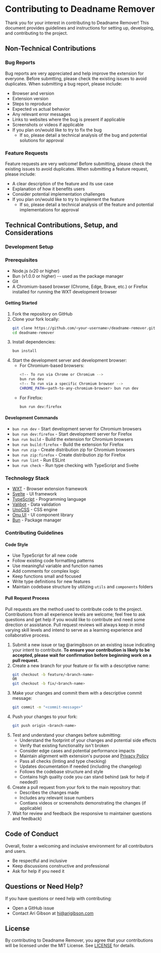 # Contributing to Deadname Remover

Thank you for your interest in contributing to Deadname Remover! This document provides guidelines and instructions for setting up, developing, and contributing to the project.

## Non-Technical Contributions

### Bug Reports

Bug reports are very appreciated and help improve the extension for everyone. Before submtting, please check the existing issues to avoid duplicates. When submitting a bug report, please include:

- Browser and version
- Extension version
- Steps to reproduce
- Expected vs actual behavior
- Any relevant error messages
- Links to websites where the bug is present if applicable
- Screenshots or videos if applicable
- If you plan on/would like to try to fix the bug
  - If so, please detail a technical analysis of the bug and potential solutions for approval

### Feature Requests

Feature requests are very welcome! Before submitting, please check the existing issues to avoid duplicates. When submitting a feature request, please include:

- A clear description of the feature and its use case
- Explanation of how it benefits users
- Consider potential implementation challenges
- If you plan on/would like to try to implement the feature
  - If so, please detail a technical analysis of the feature and potential implementations for approval

## Technical Contributions, Setup, and Considerations

### Development Setup

### Prerequisites

- Node.js (v20 or higher)
- Bun (v1.0.0 or higher) -- used as the package manager
- Git
- A Chromium-based browser (Chrome, Edge, Brave, etc.) or Firefox installed for running the WXT development browser

#### Getting Started

1. Fork the repository on GitHub
2. Clone your fork locally:
   ```bash
   git clone https://github.com/<your-username>/deadname-remover.git
   cd deadname-remover
   ```
3. Install dependencies:
   ```bash
   bun install
   ```
4. Start the development server and development browser:
   - For Chromium-based browsers:
     ```bash
     <!-- To run via Chrome or Chromium -->
     bun run dev
     <!-- To run via a specific Chromium browser -->
     CHROME_PATH=<path-to-any-chromium-browser> bun run dev
     ```
   - For Firefox:
     ```bash
     bun run dev:firefox
     ```

#### Development Commands

- `bun run dev` - Start development server for Chromium browsers
- `bun run dev:firefox` - Start development server for Firefox
- `bun run build` - Build the extension for Chromium browsers
- `bun run build:firefox` - Build the extension for Firefox
- `bun run zip` - Create distribution zip for Chromium browsers
- `bun run zip:firefox` - Create distribution zip for Firefox
- `bun run lint` - Run ESLint
- `bun run check` - Run type checking with TypeScript and Svelte

### Technology Stack

- [WXT](https://github.com/WXT-Community/WXT) - Browser extension framework
- [Svelte](https://svelte.dev/) - UI framework
- [TypeScript](https://www.typescriptlang.org/) - Programming language
- [Valibot](https://github.com/fabian-hiller/valibot) - Data validation
- [UnoCSS](https://github.com/unocss/unocss) - CSS engine
- [Onu UI](https://github.com/onu-ui/onu-ui) - UI component library
- [Bun](https://bun.sh/) - Package manager

### Contributing Guidelines

#### Code Style

- Use TypeScript for all new code
- Follow existing code formatting patterns
- Use meaningful variable and function names
- Add comments for complex logic
- Keep functions small and focused
- Write type definitions for new features
- Maintain codebase structure by utilizing `utils` and `components` folders

#### Pull Request Process

Pull requests are the method used to contribute code to the project. Contributions from all experience levels are welcome; feel free to ask questions and get help if you would like to contribute and need some direction or assistance. Pull request reviews will always keep in mind varying skill levels and intend to serve as a learning experience and collaborative process.

1. Submit a new issue or tag @arimgibson on an existing issue indicating your intent to contribute. **To ensure your contribution is likely to be accepted, please wait for confirmation before beginning work on a pull request.**
2. Create a new branch for your feature or fix with a descriptive name:
   ```bash
   git checkout -b feature/<branch-name>
   OR
   git checkout -b fix/<branch-name>
   ```
3. Make your changes and commit them with a descriptive commit message:
   ```bash
   git commit -m "<commit-message>"
   ```
4. Push your changes to your fork:
   ```bash
   git push origin <branch-name>
   ```
5. Test and understand your changes before submitting:
   - Understand the footprint of your changes and potential side effects
   - Verify that existing functionality isn't broken
   - Consider edge cases and potential performance impacts
   - Maintain alignment with extension's purpose and [Privacy Policy](./PRIVACY_POLICY.md)
   - Pass all checks (linting and type checking)
   - Updates documentation if needed (including the changelog)
   - Follows the codebase structure and style
   - Contains high quality code you can stand behind (ask for help if needed!)
6. Create a pull request from your fork to the main repository that:
   - Describes the changes made
   - Includes any relevant issue numbers
   - Contians videos or screenshots demonstrating the changes (if applicable)
7. Wait for review and feedback (be responsive to maintainer questions and feedback)

## Code of Conduct

Overall, foster a welcoming and inclusive environment for all contributors and users.

- Be respectful and inclusive
- Keep discussions constructive and professional
- Ask for help if you need it

## Questions or Need Help?

If you have questions or need help with contributing:

- Open a GitHub issue
- Contact Ari Gibson at [hi@arigibson.com](mailto:hi@arigibson.com)

## License

By contributing to Deadname Remover, you agree that your contributions will be licensed under the MIT License. See [LICENSE](./LICENSE) for details.
